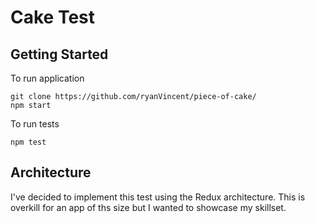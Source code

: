 # Cake Test

## Getting Started

To run application

```
git clone https://github.com/ryanVincent/piece-of-cake/
npm start
```

To run tests 

```
npm test
```

## Architecture

I've decided to implement this test using the Redux architecture. This is overkill for an app of ths size but I wanted to showcase my skillset.
